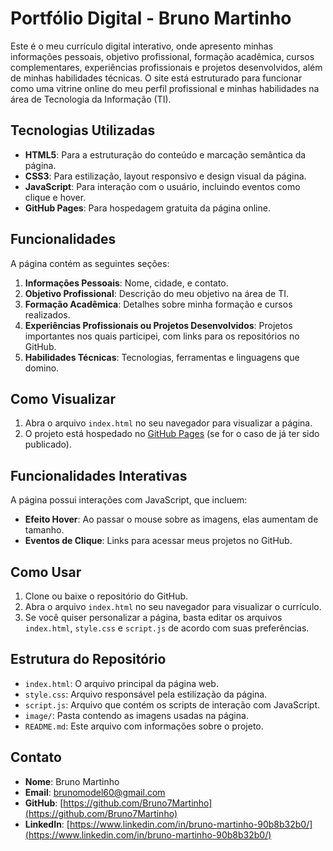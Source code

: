 # Portfólio Digital - Bruno Martinho

Este é o meu currículo digital interativo, onde apresento minhas informações pessoais, objetivo profissional, formação acadêmica, cursos complementares, experiências profissionais e projetos desenvolvidos, além de minhas habilidades técnicas. O site está estruturado para funcionar como uma vitrine online do meu perfil profissional e minhas habilidades na área de Tecnologia da Informação (TI).

## Tecnologias Utilizadas

- **HTML5**: Para a estruturação do conteúdo e marcação semântica da página.
- **CSS3**: Para estilização, layout responsivo e design visual da página.
- **JavaScript**: Para interação com o usuário, incluindo eventos como clique e hover.
- **GitHub Pages**: Para hospedagem gratuita da página online.

## Funcionalidades

A página contém as seguintes seções:

1. **Informações Pessoais**: Nome, cidade, e contato.
2. **Objetivo Profissional**: Descrição do meu objetivo na área de TI.
3. **Formação Acadêmica**: Detalhes sobre minha formação e cursos realizados.
4. **Experiências Profissionais ou Projetos Desenvolvidos**: Projetos importantes nos quais participei, com links para os repositórios no GitHub.
5. **Habilidades Técnicas**: Tecnologias, ferramentas e linguagens que domino.

## Como Visualizar

1. Abra o arquivo `index.html` no seu navegador para visualizar a página.
2. O projeto está hospedado no [GitHub Pages](https://brunomartinho.github.io/portfolio/) (se for o caso de já ter sido publicado).

## Funcionalidades Interativas

A página possui interações com JavaScript, que incluem:

- **Efeito Hover**: Ao passar o mouse sobre as imagens, elas aumentam de tamanho.
- **Eventos de Clique**: Links para acessar meus projetos no GitHub.

## Como Usar

1. Clone ou baixe o repositório do GitHub.
2. Abra o arquivo `index.html` no seu navegador para visualizar o currículo.
3. Se você quiser personalizar a página, basta editar os arquivos `index.html`, `style.css` e `script.js` de acordo com suas preferências.

## Estrutura do Repositório

- `index.html`: O arquivo principal da página web.
- `style.css`: Arquivo responsável pela estilização da página.
- `script.js`: Arquivo que contém os scripts de interação com JavaScript.
- `image/`: Pasta contendo as imagens usadas na página.
- `README.md`: Este arquivo com informações sobre o projeto.

## Contato

- **Nome**: Bruno Martinho
- **Email**: brunomodel60@gmail.com
- **GitHub**: [https://github.com/Bruno7Martinho](https://github.com/Bruno7Martinho)
- **LinkedIn**: [https://www.linkedin.com/in/bruno-martinho-90b8b32b0/](https://www.linkedin.com/in/bruno-martinho-90b8b32b0/)
